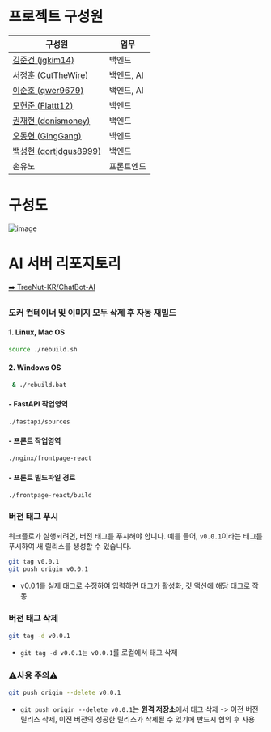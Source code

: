 # 프로젝트 구성원
| 구성원 | 업무 |
|--------|--------|
|[김준건 (jgkim14)](https://github.com/jgkim14)|백엔드|
|[서정훈 (CutTheWire)](https://github.com/CutTheWire)|백엔드, AI|
|[이준호 (qwer9679)](https://github.com/qwer9679)|백엔드, AI|
|[모현준 (Flattt12)](https://github.com/Flattt12)|백엔드|
|[권재현 (donismoney)](https://github.com/donismoney)|백엔드|
|[오동현 (GingGang)](https://github.com/GingGang)|백엔드|
|[백성현 (qortjdgus8999)](https://github.com/qortjdgus8999)|백엔드|
|손유노|프론트엔드|

# 구성도
![image](https://github.com/user-attachments/assets/03921907-2512-4f6b-bd51-fbdd3783bedb)

# AI 서버 리포지토리
[➡️ TreeNut-KR/ChatBot-AI](https://github.com/TreeNut-KR/ChatBot-AI)


### 도커 컨테이너 및 이미지 모두 삭제 후 자동 재빌드

#### 1. Linux, Mac OS
```bash
source ./rebuild.sh
```

#### 2. Windows OS
```bash
 & ./rebuild.bat
```

#### - FastAPI 작업영역
`./fastapi/sources`
#### - 프론트 작업영역
`./nginx/frontpage-react`
#### - 프론트 빌드파일 경로
`./frontpage-react/build`

### 버전 태그 푸시

워크플로가 실행되려면, 버전 태그를 푸시해야 합니다. 예를 들어, `v0.0.1`이라는 태그를 푸시하여 새 릴리스를 생성할 수 있습니다.

```bash
git tag v0.0.1
git push origin v0.0.1
```
- v0.0.1를 실제 태그로 수정하여 입력하면 태그가 활성화, 깃 액션에 해당 태그로 작동

### 버전 태그 삭제
```bash
git tag -d v0.0.1
```
- `git tag -d v0.0.1는 v0.0.1`를 로컬에서 태그 삭제

### **⚠️사용 주의⚠️**
```bash
git push origin --delete v0.0.1
```
- `git push origin --delete v0.0.1`는 **원격 저장소**에서 태그 삭제 -> 이전 버전 릴리스 삭제, 이전 버전의 성공한 릴리스가 삭제될 수 있기에 반드시 협의 후 사용
